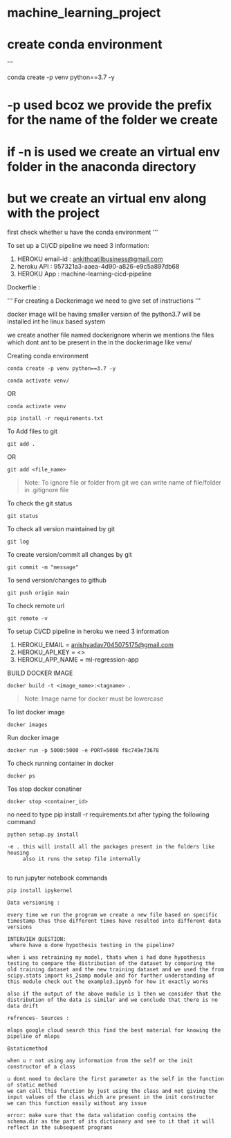 # machine_learning_project

# create conda environment
'''

conda create -p venv python==3.7 -y

# -p used bcoz we provide the prefix for the name of the folder we create
# if -n is used we create an virtual env folder in the anaconda directory 

# but we create an virtual env along with the project 

first check whether u have the conda environment
''' 

To set up a CI/CD pipeline we need 3 information:
1. HEROKU email-id : ankithpatilbusiness@gmail.com
2. heroku API : 957321a3-aaea-4d90-a826-e9c5a897db68
3. HEROKU App : machine-learning-cicd-pipeline



Dockerfile :

''' For creating a Dockerimage we need to give set of instructions '''

docker image will be having smaller version of the python3.7 will be installed int he linux based system 

we create another file named dockerignore wherin we mentions the files which dont ant to be present in the in the dockerimage
like venv/


Creating conda environment
```
conda create -p venv python==3.7 -y
```
```
conda activate venv/
```
OR 
```
conda activate venv
```

```
pip install -r requirements.txt
```

To Add files to git
```
git add .
```

OR
```
git add <file_name>
```

> Note: To ignore file or folder from git we can write name of file/folder in .gitignore file

To check the git status 
```
git status
```
To check all version maintained by git
```
git log
```

To create version/commit all changes by git
```
git commit -m "message"
```

To send version/changes to github
```
git push origin main
```

To check remote url 
```
git remote -v
```

To setup CI/CD pipeline in heroku we need 3 information
1. HEROKU_EMAIL = anishyadav7045075175@gmail.com
2. HEROKU_API_KEY = <>
3. HEROKU_APP_NAME = ml-regression-app

BUILD DOCKER IMAGE
```
docker build -t <image_name>:<tagname> .
```
> Note: Image name for docker must be lowercase


To list docker image
```
docker images
```

Run docker image
```
docker run -p 5000:5000 -e PORT=5000 f8c749e73678
```

To check running container in docker
```
docker ps
```

Tos stop docker conatiner
```
docker stop <container_id>
```

no need to type pip install -r requirements.txt after typing the following command
```
python setup.py install
```

```
-e . this will install all the packages present in the folders like housing
     also it runs the setup file internally
     
```

to run jupyter notebook commands

```
pip install ipykernel
```

```
Data versioning :
```

```
every time we run the program we create a new file based on specific timestamp thus thse different times have resulted into different data versions
```

```
INTERVIEW QUESTION:
 where have u done hypothesis testing in the pipeline? 
```
```
when i was retraining my model, thats when i had done hypothesis testing to compare the distribution of the dataset by comparing the old training dataset and the new training dataset and we used the from scipy.stats import ks_2samp module and for further understanding of this module check out the example3.ipynb for how it exactly works

also if the output of the above module is 1 then we consider that the distribution of the data is similar and we conclude that there is no data drift 
```

```
refrences- Sources :
```
```
mlops google cloud search this find the best material for knowing the pipeline of mlops
``` 

```
@staticmethod
```
```
when u r not using any information from the self or the init constructor of a class

u dont need to declare the first parameter as the self in the function of static method
we can call this function by just using the class and not giving the input values of the class which are present in the init constructor
we can this function easily without any issue
```

```
error: make sure that the data validation config contains the schema.dir as the part of its dictionary and see to it that it will reflect in the subsequent programs
``` 